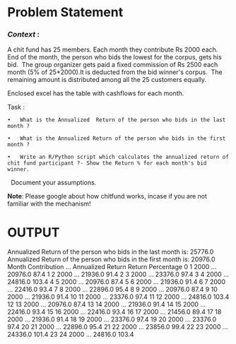 # Problem Statement
### *Context* :

A chit fund has 25 members. Each month they contribute Rs 2000 each. 
End of the month, the person who bids the lowest for the corpus, gets his bid. 
The group organizer gets paid a fixed commission of Rs 2500 each month (5% of 25*2000).It is deducted from the bid winner's corpus.  The remaining amount is distributed among all the 25 customers equally.

Enclosed excel has the table with cashflows for each month.


Task :

	•	What is the Annualized  Return of the person who bids in the last month ? 
	
	•	What is the Annualized Return of the person who bids in the first month ?
	
	•	Write an R/Python script which calculates the annualized return of chit fund participant ?- Show the Return % for each month's bid winner.
 
Document your assumptions.

**Note**: Please google about how chitfund works, incase if you are not familiar with the mechanism! 


# OUTPUT
Annualized  Return of the person who bids in the last month is: 25776.0
<br>
Annualized Return of the person who bids in the first month is: 20976.0<br>
    Month  Contribution  ...  Annualized Return  Return Percentage
0       1          2000  ...            20976.0               87.4
1       2          2000  ...            21936.0               91.4
2       3          2000  ...            23376.0               97.4
3       4          2000  ...            24816.0              103.4
4       5          2000  ...            20976.0               87.4
5       6          2000  ...            21936.0               91.4
6       7          2000  ...            22416.0               93.4
7       8          2000  ...            22896.0               95.4
8       9          2000  ...            20976.0               87.4
9      10          2000  ...            21936.0               91.4
10     11          2000  ...            23376.0               97.4
11     12          2000  ...            24816.0              103.4
12     13          2000  ...            20976.0               87.4
13     14          2000  ...            21936.0               91.4
14     15          2000  ...            22416.0               93.4
15     16          2000  ...            22416.0               93.4
16     17          2000  ...            21456.0               89.4
17     18          2000  ...            21936.0               91.4
18     19          2000  ...            23376.0               97.4
19     20          2000  ...            23376.0               97.4
20     21          2000  ...            22896.0               95.4
21     22          2000  ...            23856.0               99.4
22     23          2000  ...            24336.0              101.4
23     24          2000  ...            24816.0              103.4
